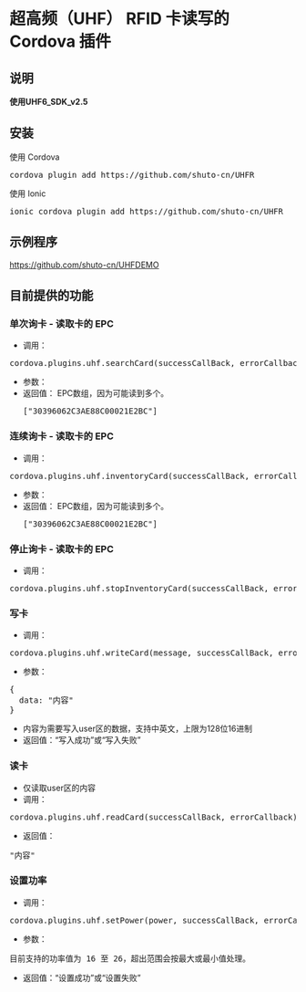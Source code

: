 # 超高频（UHF） RFID 卡读写的 Cordova 插件

## 说明
**使用UHF6_SDK_v2.5**

## 安装
使用 Cordova
<pre>cordova plugin add https://github.com/shuto-cn/UHFR</pre>

使用 Ionic
<pre>ionic cordova plugin add https://github.com/shuto-cn/UHFR</pre>

## 示例程序
https://github.com/shuto-cn/UHFDEMO

## 目前提供的功能
### 单次询卡 - 读取卡的 EPC
* 调用：
<pre>cordova.plugins.uhf.searchCard(successCallBack, errorCallback);</pre>
* 参数：
* 返回值：
EPC数组，因为可能读到多个。<pre>["30396062C3AE88C00021E2BC"]</pre>

### 连续询卡 - 读取卡的 EPC
* 调用：
<pre>cordova.plugins.uhf.inventoryCard(successCallBack, errorCallback);</pre>
* 参数：
* 返回值：
EPC数组，因为可能读到多个。<pre>["30396062C3AE88C00021E2BC"]</pre>

### 停止询卡 - 读取卡的 EPC
* 调用：
<pre>cordova.plugins.uhf.stopInventoryCard(successCallBack, errorCallback);</pre>

### 写卡
* 调用：
<pre>cordova.plugins.uhf.writeCard(message, successCallBack, errorCallback);</pre>
* 参数：
<pre>
{
  data: "内容"
}
</pre>
* 内容为需要写入user区的数据，支持中英文，上限为128位16进制
* 返回值：“写入成功”或“写入失败”

### 读卡
* 仅读取user区的内容
* 调用：
<pre>cordova.plugins.uhf.readCard(successCallBack, errorCallback);</pre>
* 返回值：
<pre>"内容"</pre>

### 设置功率
* 调用：
<pre>cordova.plugins.uhf.setPower(power, successCallBack, errorCallback);</pre>
* 参数：
<pre>
目前支持的功率值为 16 至 26，超出范围会按最大或最小值处理。
</pre>
* 返回值：“设置成功”或“设置失败”

